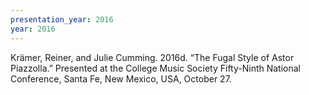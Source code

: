```yaml
---
presentation_year: 2016
year: 2016
---
```


Krämer, Reiner, and Julie Cumming. 2016d. “The Fugal Style of Astor Piazzolla.” Presented at the College Music Society Fifty-Ninth National Conference, Santa Fe, New Mexico, USA, October 27.